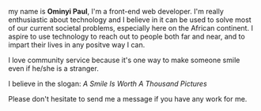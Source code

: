 my name is **Ominyi Paul**,
I'm a front-end web developer.
I'm really enthusiastic about technology and I believe in it can be used to solve most of our current societal problems, especially here on the African continent.
I aspire to use technology to reach out to people both far and near, and to impart their lives in any positve way I can.

I love community service because it's one way to make someone smile even if he/she is a stranger. 

I believe in the slogan: *A Smile Is Worth A Thousand Pictures*

Please don't hesitate to send me a message if you have any work for me.
